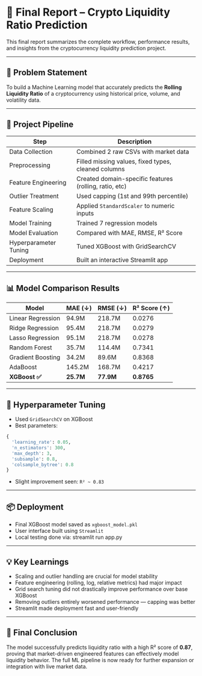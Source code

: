 # 📑 Final Report – Crypto Liquidity Ratio Prediction

This final report summarizes the complete workflow, performance results, and insights from the cryptocurrency liquidity prediction project.

---

## 🎯 Problem Statement

To build a Machine Learning model that accurately predicts the **Rolling Liquidity Ratio** of a cryptocurrency using historical price, volume, and volatility data.

---

## 🧱 Project Pipeline

| Step                  | Description                                             |
|-----------------------|---------------------------------------------------------|
| Data Collection       | Combined 2 raw CSVs with market data                   |
| Preprocessing         | Filled missing values, fixed types, cleaned columns    |
| Feature Engineering   | Created domain-specific features (rolling, ratio, etc) |
| Outlier Treatment     | Used capping (1st and 99th percentile)                 |
| Feature Scaling       | Applied `StandardScaler` to numeric inputs             |
| Model Training        | Trained 7 regression models                            |
| Model Evaluation      | Compared with MAE, RMSE, R² Score                      |
| Hyperparameter Tuning | Tuned XGBoost with GridSearchCV                        |
| Deployment            | Built an interactive Streamlit app                     |

---

## 📊 Model Comparison Results

| Model               | MAE (↓)     | RMSE (↓)    | R² Score (↑) |
|--------------------|-------------|-------------|--------------|
| Linear Regression  | 94.9M       | 218.7M      | 0.0276       |
| Ridge Regression   | 95.4M       | 218.7M      | 0.0279       |
| Lasso Regression   | 95.1M       | 218.7M      | 0.0278       |
| Random Forest      | 35.7M       | 114.4M      | 0.7341       |
| Gradient Boosting  | 34.2M       | 89.6M       | 0.8368       |
| AdaBoost           | 145.2M      | 168.7M      | 0.4217       |
| **XGBoost ✅**       | **25.7M**   | **77.9M**   | **0.8765**   |

---

## 🔧 Hyperparameter Tuning

- Used `GridSearchCV` on XGBoost
- Best parameters:
```python
{
  'learning_rate': 0.05,
  'n_estimators': 300,
  'max_depth': 3,
  'subsample': 0.8,
  'colsample_bytree': 0.8
}
```

- Slight improvement seen: `R² ~ 0.83`

---

## 📦 Deployment

- Final XGBoost model saved as `xgboost_model.pkl`
- User interface built using `Streamlit`
- Local testing done via:
streamlit run app.py

---

## 💡 Key Learnings

- Scaling and outlier handling are crucial for model stability
- Feature engineering (rolling, log, relative metrics) had major impact
- Grid search tuning did not drastically improve performance over base XGBoost
- Removing outliers entirely worsened performance — capping was better
- Streamlit made deployment fast and user-friendly

---

## 🏁 Final Conclusion

The model successfully predicts liquidity ratio with a high R² score of **0.87**, proving that market-driven engineered features can effectively model liquidity behavior. The full ML pipeline is now ready for further expansion or integration with live market data.
